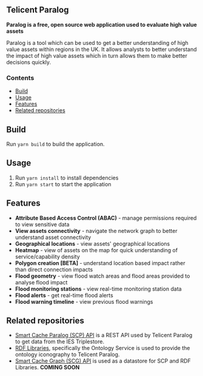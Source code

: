 ## Telicent Paralog

**Paralog is a free, open source web application used to evaluate high value
assets**

Paralog is a tool which can be used to get a better understanding of high value
assets within regions in the UK. It allows analysts to better understand the
impact of high value assets which in turn allows them to make better decisions
quickly.

### Contents

- [Build](#build)
- [Usage](#usage)
- [Features](#features)
- [Related repositories](#related-repositories)

## Build

Run `yarn build` to build the application.

## Usage

1. Run `yarn install` to install dependencies
2. Run `yarn start` to start the application

## Features

- **Attribute Based Access Control (ABAC)** - manage permissions required to
  view sensitive data
- **View assets connectivity** - navigate the network graph to better understand
  asset connectivity
- **Geographical locations** - view assets' geographical locations
- **Heatmap** - view of assets on the map for quick understanding of
  service/capability density
- **Polygon creation [BETA]** - understand location based impact rather than
  direct connection impacts
- **Flood geometry** - view flood watch areas and flood areas provided to
  analyse flood impact
- **Flood monitoring stations** - view real-time monitoring station data
- **Flood alerts** - get real-time flood alerts
- **Flood warning timeline** - view previous flood warnings

## Related repositories

- [Smart Cache Paralog (SCP)
  API](https://github.com/Telicent-oss/smart-cache-paralog-api) is a REST API
  used by Telicent Paralog to get data from the IES Triplestore.
- [RDF Libraries](https://github.com/Telicent-oss/rdf-libraries), specifically
  the Ontology Service is used to provide the ontology iconography to Telicent
  Paralog.
- [Smart Cache Graph (SCG) API](https://github.com/Telicent-oss/smart-cache-graph-api)
  is used as a datastore for SCP and RDF Libraries. **COMING SOON**
